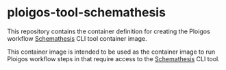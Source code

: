 # ploigos-tool-schemathesis

This repository contains the container definition for creating the Ploigos workflow
[Schemathesis](https://github.com/schemathesis/schemathesis) CLI tool container image.

This container image is intended to be used as the container image to run Ploigos workflow steps
in that require access to the [Schemathesis](https://github.com/schemathesis/schemathesis) CLI tool.


